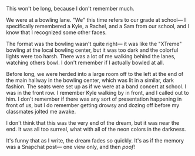 This won't be long, because I don't remember much.

We were at a bowling lane. "We" this time refers to our grade at school&mdash; I specifically remembered a Kyle, a Rachel, and a Sam from our school, and I know that I recognized some other faces. 

The format was the bowling wasn't quite right&mdash; it was like the "XTreme" bowling at the local bowling center, but it was too dark and the colorful lights were too harsh. There was a lot of me walking behind the lanes, watching others bowl. I don't remember if I actually bowled at all.

Before long, we were herded into a large room off to the left at the end of the main hallway in the bowling center, which was lit in a similar, dark fashion. The seats were set up as if we were at a band concert at school. I was in the front row. I remember Kyle walking by in front, and I called out to him. I don't remember if there was any sort of presentation happening in front of us, but I do remember getting drowsy and dozing off before my classmates jolted me awake.

I don't think that this was the very end of the dream, but it was near the end. It was all too surreal, what with all of the neon colors in the darkness.

It's funny that as I write, the dream fades so quickly. It's as if the memory was a Snapchat post&mdash; one view only, and then *poof*!